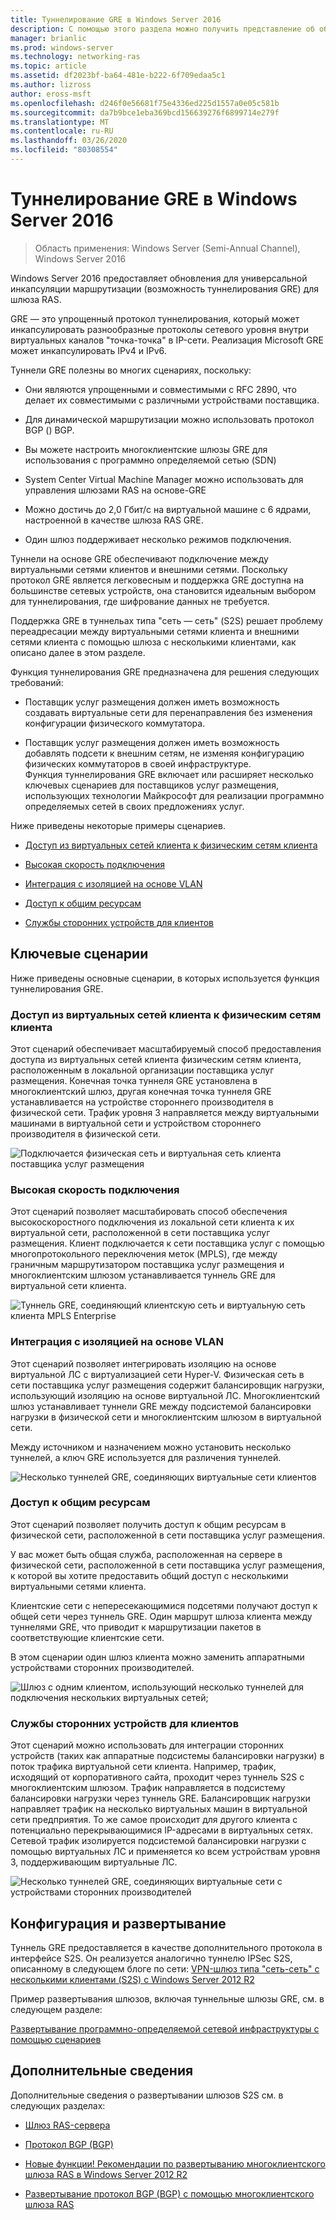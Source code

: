 ```yaml
---
title: Туннелирование GRE в Windows Server 2016
description: С помощью этого раздела можно получить представление об обновлениях функции туннелирования GRE для шлюза RAS в Windows Server 2016.
manager: brianlic
ms.prod: windows-server
ms.technology: networking-ras
ms.topic: article
ms.assetid: df2023bf-ba64-481e-b222-6f709edaa5c1
ms.author: lizross
author: eross-msft
ms.openlocfilehash: d246f0e56681f75e4336ed225d1557a0e05c581b
ms.sourcegitcommit: da7b9bce1eba369bcd156639276f6899714e279f
ms.translationtype: MT
ms.contentlocale: ru-RU
ms.lasthandoff: 03/26/2020
ms.locfileid: "80308554"
---
```

# <a name="gre-tunneling-in-windows-server-2016"></a>Туннелирование GRE в Windows Server 2016

>Область применения: Windows Server (Semi-Annual Channel), Windows Server 2016

Windows Server 2016 предоставляет обновления для универсальной инкапсуляции маршрутизации \(возможность туннелирования GRE\) для шлюза RAS.  
  
GRE — это упрощенный протокол туннелирования, который может инкапсулировать разнообразные протоколы сетевого уровня внутри виртуальных каналов "точка-точка" в IP-сети. Реализация Microsoft GRE может инкапсулировать IPv4 и IPv6.  
  
Туннели GRE полезны во многих сценариях, поскольку:  
  
-   Они являются упрощенными и совместимыми с RFC 2890, что делает их совместимыми с различными устройствами поставщика.  
  
-   Для динамической маршрутизации можно использовать протокол BGP \(\) BGP.  
  
-   Вы можете настроить многоклиентские шлюзы GRE для использования с программно определяемой сетью \(SDN\)
  
-   System Center Virtual Machine Manager можно использовать для управления шлюзами RAS на основе\-GRE
  
-   Можно достичь до 2,0 Гбит/с на виртуальной машине с 6 ядрами, настроенной в качестве шлюза RAS GRE.
  
-   Один шлюз поддерживает несколько режимов подключения.  
  
Туннели на основе GRE обеспечивают подключение между виртуальными сетями клиентов и внешними сетями. Поскольку протокол GRE является легковесным и поддержка GRE доступна на большинстве сетевых устройств, она становится идеальным выбором для туннелирования, где шифрование данных не требуется. 

Поддержка GRE в туннельах типа "сеть — сеть" (S2S) решает проблему переадресации между виртуальными сетями клиента и внешними сетями клиента с помощью шлюза с несколькими клиентами, как описано далее в этом разделе.  
  
Функция туннелирования GRE предназначена для решения следующих требований:  
  
-   Поставщик услуг размещения должен иметь возможность создавать виртуальные сети для перенаправления без изменения конфигурации физического коммутатора.  
  
-   Поставщик услуг размещения должен иметь возможность добавлять подсети к внешним сетям, не изменяя конфигурацию физических коммутаторов в своей инфраструктуре.  
Функция туннелирования GRE включает или расширяет несколько ключевых сценариев для поставщиков услуг размещения, использующих технологии Майкрософт для реализации программно определяемых сетей в своих предложениях услуг.  
  
Ниже приведены некоторые примеры сценариев.  
  
-   [Доступ из виртуальных сетей клиента к физическим сетям клиента](#BKMK_Access)  
  
-   [Высокая скорость подключения](#BKMK_Speed)  
  
-   [Интеграция с изоляцией на основе VLAN](#BKMK_Integration)  
  
-   [Доступ к общим ресурсам](#BKMK_Shared)  
  
-   [Службы сторонних устройств для клиентов](#BKMK_thirdparty)  
  
## <a name="key-scenarios"></a>Ключевые сценарии

Ниже приведены основные сценарии, в которых используется функция туннелирования GRE.  
  
### <a name="access-from-tenant-virtual-networks-to-tenant-physical-networks"></a><a name="BKMK_Access"></a>Доступ из виртуальных сетей клиента к физическим сетям клиента

Этот сценарий обеспечивает масштабируемый способ предоставления доступа из виртуальных сетей клиента физическим сетям клиента, расположенным в локальной организации поставщика услуг размещения. Конечная точка туннеля GRE установлена в многоклиентский шлюз, другая конечная точка туннеля GRE устанавливается на устройстве стороннего производителя в физической сети. Трафик уровня 3 направляется между виртуальными машинами в виртуальной сети и устройством стороннего производителя в физической сети.  
  
![Подключается физическая сеть и виртуальная сеть клиента поставщика услуг размещения](../../media/gre-tunneling-in-windows-server/GRE_.png)  
  
### <a name="high-speed-connectivity"></a><a name="BKMK_Speed"></a>Высокая скорость подключения

Этот сценарий позволяет масштабировать способ обеспечения высокоскоростного подключения из локальной сети клиента к их виртуальной сети, расположенной в сети поставщика услуг размещения. Клиент подключается к сети поставщика услуг с помощью многопротокольного переключения меток (MPLS), где между граничным маршрутизатором поставщика услуг размещения и многоклиентским шлюзом устанавливается туннель GRE для виртуальной сети клиента.  
  
![Туннель GRE, соединяющий клиентскую сеть и виртуальную сеть клиента MPLS Enterprise](../../media/gre-tunneling-in-windows-server/GRE-.png)  
  
### <a name="integration-with-vlan-based-isolation"></a><a name="BKMK_Integration"></a>Интеграция с изоляцией на основе VLAN

Этот сценарий позволяет интегрировать изоляцию на основе виртуальной ЛС с виртуализацией сети Hyper-V. Физическая сеть в сети поставщика услуг размещения содержит балансировщик нагрузки, использующий изоляцию на основе виртуальной ЛС. Многоклиентский шлюз устанавливает туннели GRE между подсистемой балансировки нагрузки в физической сети и многоклиентским шлюзом в виртуальной сети.  
  
Между источником и назначением можно установить несколько туннелей, а ключ GRE используется для различения туннелей.  
  
![Несколько туннелей GRE, соединяющих виртуальные сети клиентов](../../media/gre-tunneling-in-windows-server/GRE-VLANIsolation.png)  
  
### <a name="access-shared-resources"></a><a name="BKMK_Shared"></a>Доступ к общим ресурсам

Этот сценарий позволяет получить доступ к общим ресурсам в физической сети, расположенной в сети поставщика услуг размещения.  
  
У вас может быть общая служба, расположенная на сервере в физической сети, расположенной в сети поставщика услуг размещения, к которой вы хотите предоставить общий доступ с несколькими виртуальными сетями клиента.  
  
Клиентские сети с непересекающимися подсетями получают доступ к общей сети через туннель GRE. Один маршрут шлюза клиента между туннелями GRE, что приводит к маршрутизации пакетов в соответствующие клиентские сети.  
  
В этом сценарии один шлюз клиента можно заменить аппаратными устройствами сторонних производителей.  
  
![Шлюз с одним клиентом, использующий несколько туннелей для подключения нескольких виртуальных сетей;](../../media/gre-tunneling-in-windows-server/GRE-SharedResource.png)  
  
### <a name="services-of-third-party-devices-to-tenants"></a><a name="BKMK_thirdparty"></a>Службы сторонних устройств для клиентов

Этот сценарий можно использовать для интеграции сторонних устройств (таких как аппаратные подсистемы балансировки нагрузки) в поток трафика виртуальной сети клиента. Например, трафик, исходящий от корпоративного сайта, проходит через туннель S2S с многоклиентским шлюзом. Трафик направляется в подсистему балансировки нагрузки через туннель GRE. Балансировщик нагрузки направляет трафик на несколько виртуальных машин в виртуальной сети предприятия. То же самое происходит для другого клиента с потенциально перекрывающимися IP-адресами в виртуальных сетях. Сетевой трафик изолируется подсистемой балансировки нагрузки с помощью виртуальных ЛС и применяется ко всем устройствам уровня 3, поддерживающим виртуальные ЛС.  
  
![Несколько туннелей GRE, соединяющих виртуальные сети с устройствами сторонних производителей](../../media/gre-tunneling-in-windows-server/GREThirdParty.png)  
  
## <a name="configuration-and-deployment"></a>Конфигурация и развертывание

Туннель GRE предоставляется в качестве дополнительного протокола в интерфейсе S2S. Он реализуется аналогично туннелю IPSec S2S, описанному в следующем блоге по сети: [VPN-шлюз типа "сеть-сеть" с несколькими клиентами (S2S) с Windows Server 2012 R2](https://blogs.technet.com/b/networking/archive/2013/09/29/multi-tenant-site-to-site-s2s-vpn-gateway-with-windows-server-2012-r2.aspx)  
  
Пример развертывания шлюзов, включая туннельные шлюзы GRE, см. в следующем разделе:  
  
[Развертывание программно-определяемой сетевой инфраструктуры с помощью сценариев](../../../networking/sdn/deploy/Deploy-a-Software-Defined-Network-infrastructure-using-scripts.md)
  
## <a name="more-information"></a>Дополнительные сведения

Дополнительные сведения о развертывании шлюзов S2S см. в следующих разделах:  
  
-   [Шлюз RAS-сервера](RAS-Gateway.md)  
  
-   [Протокол BGP &#40;BGP&#41;](../bgp/Border-Gateway-Protocol-BGP.md)  
  
-   [Новые функции! Рекомендации по развертыванию многоклиентского шлюза RAS в Windows Server 2012 R2](https://blogs.technet.com/b/wsnetdoc/archive/2014/03/26/new-windows-server-2012-r2-RAS-multitenant-gateway-deployment-guide.aspx)  
  
-   [Развертывание протокол BGP (BGP) с помощью многоклиентского шлюза RAS](https://blogs.technet.com/b/wsnetdoc/archive/2014/04/03/deploy-border-gateway-protocol-bgp-with-the-RAS-multitenant-gateway.aspx)  
  


